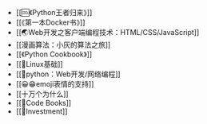 - [[🆒《Python王者归来》]]
- [[《第一本Docker书》]]
- [[🌏Web开发之客户端编程技术：HTML/CSS/JavaScript]]
- [[漫画算法：小灰的算法之旅]]
- [[《Python Cookbook》]]
- [[🐧Linux基础]]
- [[🐍python：Web开发/网络编程]]
- [[😀😁emoji表情的支持]]
- [[十万个为什么]]
- [[📕Code Books]]
- [[🎲Investment]]
